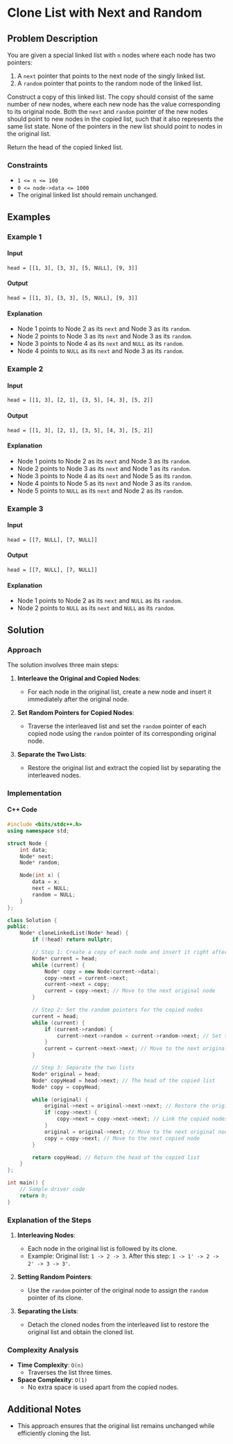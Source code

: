 # Clone List with Next and Random

## Problem Description
You are given a special linked list with `n` nodes where each node has two pointers:
1. A `next` pointer that points to the next node of the singly linked list.
2. A `random` pointer that points to the random node of the linked list.

Construct a copy of this linked list. The copy should consist of the same number of new nodes, where each new node has the value corresponding to its original node. Both the `next` and `random` pointer of the new nodes should point to new nodes in the copied list, such that it also represents the same list state. None of the pointers in the new list should point to nodes in the original list.

Return the head of the copied linked list.

### Constraints
- `1 <= n <= 100`
- `0 <= node->data <= 1000`
- The original linked list should remain unchanged.

## Examples

### Example 1
#### Input
```
head = [[1, 3], [3, 3], [5, NULL], [9, 3]]
```
#### Output
```
head = [[1, 3], [3, 3], [5, NULL], [9, 3]]
```
#### Explanation
- Node 1 points to Node 2 as its `next` and Node 3 as its `random`.
- Node 2 points to Node 3 as its `next` and Node 3 as its `random`.
- Node 3 points to Node 4 as its `next` and `NULL` as its `random`.
- Node 4 points to `NULL` as its `next` and Node 3 as its `random`.

### Example 2
#### Input
```
head = [[1, 3], [2, 1], [3, 5], [4, 3], [5, 2]]
```
#### Output
```
head = [[1, 3], [2, 1], [3, 5], [4, 3], [5, 2]]
```
#### Explanation
- Node 1 points to Node 2 as its `next` and Node 3 as its `random`.
- Node 2 points to Node 3 as its `next` and Node 1 as its `random`.
- Node 3 points to Node 4 as its `next` and Node 5 as its `random`.
- Node 4 points to Node 5 as its `next` and Node 3 as its `random`.
- Node 5 points to `NULL` as its `next` and Node 2 as its `random`.

### Example 3
#### Input
```
head = [[7, NULL], [7, NULL]]
```
#### Output
```
head = [[7, NULL], [7, NULL]]
```
#### Explanation
- Node 1 points to Node 2 as its `next` and `NULL` as its `random`.
- Node 2 points to `NULL` as its `next` and `NULL` as its `random`.

## Solution
### Approach
The solution involves three main steps:

1. **Interleave the Original and Copied Nodes**:
   - For each node in the original list, create a new node and insert it immediately after the original node.

2. **Set Random Pointers for Copied Nodes**:
   - Traverse the interleaved list and set the `random` pointer of each copied node using the `random` pointer of its corresponding original node.

3. **Separate the Two Lists**:
   - Restore the original list and extract the copied list by separating the interleaved nodes.

### Implementation
#### C++ Code
```cpp
#include <bits/stdc++.h>
using namespace std;

struct Node {
    int data;
    Node* next;
    Node* random;

    Node(int x) {
        data = x;
        next = NULL;
        random = NULL;
    }
};

class Solution {
public:
    Node* cloneLinkedList(Node* head) {
        if (!head) return nullptr;

        // Step 1: Create a copy of each node and insert it right after the original node
        Node* current = head;
        while (current) {
            Node* copy = new Node(current->data);
            copy->next = current->next;
            current->next = copy;
            current = copy->next; // Move to the next original node
        }

        // Step 2: Set the random pointers for the copied nodes
        current = head;
        while (current) {
            if (current->random) {
                current->next->random = current->random->next; // Set the random pointer of the copy
            }
            current = current->next->next; // Move to the next original node
        }

        // Step 3: Separate the two lists
        Node* original = head;
        Node* copyHead = head->next; // The head of the copied list
        Node* copy = copyHead;

        while (original) {
            original->next = original->next->next; // Restore the original list
            if (copy->next) {
                copy->next = copy->next->next; // Link the copied nodes
            }
            original = original->next; // Move to the next original node
            copy = copy->next; // Move to the next copied node
        }

        return copyHead; // Return the head of the copied list
    }
};

int main() {
    // Sample driver code
    return 0;
}
```

### Explanation of the Steps
1. **Interleaving Nodes**:
   - Each node in the original list is followed by its clone.
   - Example: Original list: `1 -> 2 -> 3`. After this step: `1 -> 1' -> 2 -> 2' -> 3 -> 3'`.

2. **Setting Random Pointers**:
   - Use the `random` pointer of the original node to assign the `random` pointer of its clone.

3. **Separating the Lists**:
   - Detach the cloned nodes from the interleaved list to restore the original list and obtain the cloned list.

### Complexity Analysis
- **Time Complexity**: `O(n)`
  - Traverses the list three times.
- **Space Complexity**: `O(1)`
  - No extra space is used apart from the copied nodes.

## Additional Notes
- This approach ensures that the original list remains unchanged while efficiently cloning the list.
